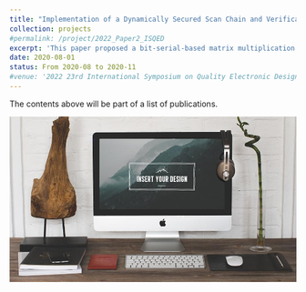 ```yaml
---
title: "Implementation of a Dynamically Secured Scan Chain and Verification of a Scan-based Attack"
collection: projects
#permalink: /project/2022_Paper2_ISQED
excerpt: 'This paper proposed a bit-serial-based matrix multiplication for the reservoir neuron design in Echo State Network.'
date: 2020-08-01
status: From 2020-08 to 2020-11
#venue: '2022 23rd International Symposium on Quality Electronic Design (ISQED)'
---
```




The contents above will be part of a list of publications.



![](/images/projects/foo-bar-identity.jpg)
